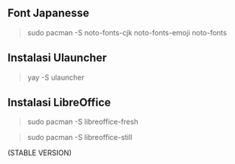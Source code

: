 ## Font Japanesse

> sudo pacman -S noto-fonts-cjk noto-fonts-emoji noto-fonts

## Instalasi Ulauncher

> yay -S ulauncher

## Instalasi LibreOffice

> sudo pacman -S libreoffice-fresh

> sudo pacman -S libreoffice-still

(STABLE VERSION)
